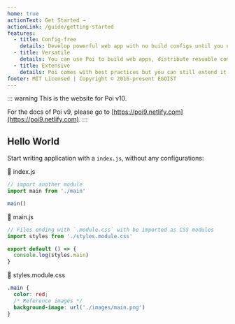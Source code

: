 ```yaml
---
home: true
actionText: Get Started →
actionLink: /guide/getting-started
features:
  - title: Config-free
    details: Develop powerful web app with no build configs until you need.
  - title: Versatile
    details: You can use Poi to build web apps, distribute resuable components, bundle Electron apps et al.
  - title: Extensive
    details: Poi comes with best practices but you can still extend it to any shape you like via config file or Node.js API.
footer: MIT Licensed | Copyright © 2016-present EGOIST
---
```


::: warning
This is the website for Poi v10.

For the docs of Poi v9, please go to [https://poi9.netlify.com](https://poi9.netlify.com).
:::

## Hello World

Start writing application with a `index.js`, without any configurations:

📝 index.js

```js
// import another module
import main from './main'

main()
```

📝 main.js

```js
// Files ending with `.module.css` with be imported as CSS modules
import styles from './styles.module.css'

export default () => {
  console.log(styles.main)
}
```

📝 styles.module.css

```css
.main {
  color: red;
  /* Reference images */
  background-image: url('./images/main.png')
}
```